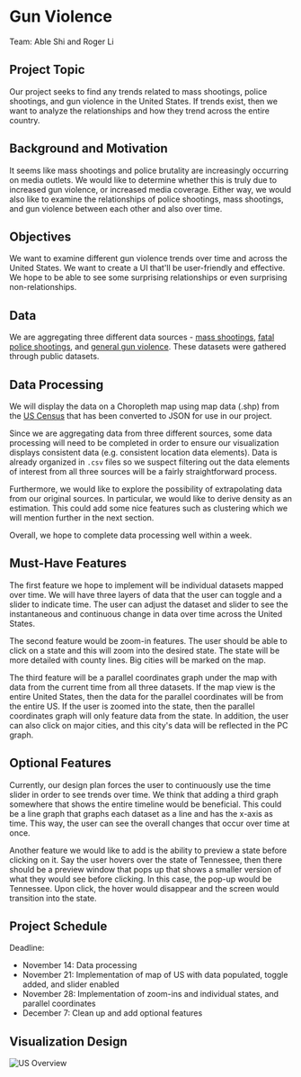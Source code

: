 # Gun Violence
Team: Able Shi and Roger Li
## Project Topic
Our project seeks to find any trends related to mass shootings, police shootings, and gun violence in the United States. If trends exist, then we want to analyze the relationships and how they trend across the entire country.

## Background and Motivation
It seems like mass shootings and police brutality are increasingly occurring on media outlets. We would like to determine whether this is truly due to increased gun violence, or increased media coverage. Either way, we would also like to examine the relationships of police shootings, mass shootings, and gun violence between each other and also over time.

## Objectives
We want to examine different gun violence trends over time and across the United States. We want to create a UI that'll be user-friendly and effective. We hope to be able to see some surprising relationships or even surprising non-relationships.

## Data
We are aggregating three different data sources - [mass shootings](https://www.kaggle.com/jlmontie/stanford-msa-2017/home), [fatal police shootings](https://www.kaggle.com/kwullum/fatal-police-shootings-in-the-us), and [general gun violence](https://www.kaggle.com/jameslko/gun-violence-data). These datasets were gathered through public datasets.

## Data Processing
We will display the data on a Choropleth map using map data (.shp) from the [US Census](https://www.census.gov/geo/maps-data/data/tiger-cart-boundary.html) that has been converted to JSON for use in our project.

Since we are aggregating data from three different sources, some data processing will need to be completed in order to ensure our visualization displays consistent data (e.g. consistent location data elements). Data is already organized in `.csv` files so we suspect  filtering out the data elements of interest from all three sources will be a fairly straightforward process.

Furthermore, we would like to explore the possibility of extrapolating data from our original sources. In particular, we would like to derive density as an estimation. This could add some nice features such as clustering which we will mention further in the next section.

Overall, we hope to complete data processing well within a week.

## Must-Have Features
The first feature we hope to implement will be individual datasets mapped over time. We will have three layers of data that the user can toggle and a slider to indicate time. The user can adjust the dataset and slider to see the instantaneous and continuous change in data over time across the United States.

The second feature would be zoom-in features. The user should be able to click on a state and this will zoom into the desired state. The state will be more detailed with county lines. Big cities will be marked on the map.

The third feature will be a parallel coordinates graph under the map with data from the current time from all three datasets. If the map view is the entire United States, then the data for the parallel coordinates will be from the entire US. If the user is zoomed into the state, then the parallel coordinates graph will only feature data from the state. In addition, the user can also click on major cities, and this city's data will be reflected in the PC graph.

## Optional Features
Currently, our design plan forces the user to continuously use the time slider in order to see trends over time. We think that adding a third graph somewhere that shows the entire timeline would be beneficial. This could be a line graph that graphs each dataset as a line and has the x-axis as time. This way, the user can see the overall changes that occur over time at once.

Another feature we would like to add is the ability to preview a state before clicking on it. Say the user hovers over the state of Tennessee, then there should be a preview window that pops up that shows a smaller version of what they would see before clicking. In this case, the pop-up would be Tennessee. Upon click, the hover would disappear and the screen would transition into the state.

## Project Schedule
Deadline:
* November 14: Data processing
* November 21: Implementation of map of US with data populated, toggle added, and slider enabled
* November 28: Implementation of zoom-ins and individual states, and parallel coordinates
* December 7: Clean up and add optional features

## Visualization Design
![US Overview](images/visualization_design.png)
